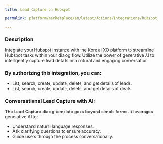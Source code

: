 ```yaml
---
title: Lead Capture on Hubspot

permalink: platform/marketplace/en/latest/Actions/Integrations/hubspot_leadCapture

---
```


### Description

Integrate your Hubspot instance with the Kore.ai XO platform to streamline Hubspot tasks within your dialog flow. Utilize the power of generative AI to intelligently capture lead details in a natural and engaging conversation.

### By authorizing this integration, you can:
- List, search, create, update, delete, and get details of leads.
- List, search, create, update, delete, and get details of deals.

### Conversational Lead Capture with AI:
The Lead Capture dialog template goes beyond simple forms. It leverages generative AI to:
- Understand natural language responses.
- Ask clarifying questions to ensure accuracy.
- Guide users through the process conversationally.

